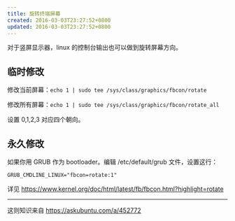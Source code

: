 ```yaml
---
title: 旋转终端屏幕
created: 2016-03-03T23:27:52+0800
updated: 2016-03-03T23:27:52+0800
---
```



对于竖屏显示器，linux 的控制台输出也可以做到旋转屏幕方向。

## 临时修改

修改当前屏幕：`echo 1 | sudo tee /sys/class/graphics/fbcon/rotate`

修改所有屏幕：`echo 1 | sudo tee /sys/class/graphics/fbcon/rotate_all`

设置 0,1,2,3 对应四个朝向。

## 永久修改

如果你用 GRUB 作为 bootloader。编辑 /etc/default/grub 文件，设置这行：

`GRUB_CMDLINE_LINUX="fbcon=rotate:1"`

详见 https://www.kernel.org/doc/html/latest/fb/fbcon.html?highlight=rotate

----

这则知识来自 https://askubuntu.com/a/452772
